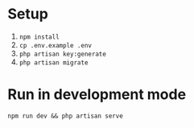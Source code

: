 # Setup
1. ```npm install```
2. ```cp .env.example .env```
3. ```php artisan key:generate```
4. ```php artisan migrate```

# Run in development mode
```npm run dev && php artisan serve```
